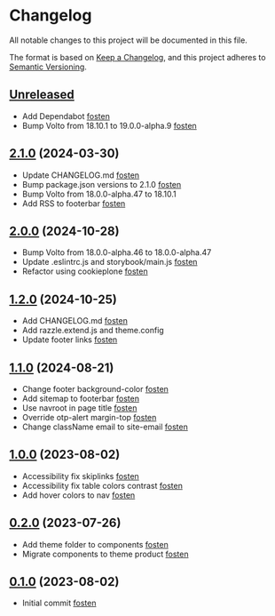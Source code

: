 # Changelog

All notable changes to this project will be documented in this file.

The format is based on [Keep a Changelog](https://keepachangelog.com/en/1.0.0/),
and this project adheres to [Semantic Versioning](https://semver.org/spec/v2.0.0.html).

<!-- You should *NOT* be adding new change log entries to this file.
     You should create a file in the news directory instead.
     For helpful instructions, please see:
     https://6.docs.plone.org/volto/developer-guidelines/contributing.html#create-a-pull-request
-->

<!-- towncrier release notes start -->

## [Unreleased]

- Add Dependabot [fosten]
- Bump Volto from 18.10.1 to 19.0.0-alpha.9 [fosten]

## [2.1.0] (2024-03-30)

- Update CHANGELOG.md [fosten]
- Bump package.json versions to 2.1.0 [fosten]
- Bump Volto from 18.0.0-alpha.47 to 18.10.1
- Add RSS to footerbar [fosten]

## [2.0.0] (2024-10-28)

- Bump Volto from 18.0.0-alpha.46 to 18.0.0-alpha.47
- Update .eslintrc.js and storybook/main.js [fosten]
- Refactor using cookieplone [fosten]

## [1.2.0] (2024-10-25)

- Add CHANGELOG.md [fosten]
- Add razzle.extend.js and theme.config
- Update footer links [fosten]

## [1.1.0] (2024-08-21)

- Change footer background-color [fosten]
- Add sitemap to footerbar [fosten]
- Use navroot in page title [fosten]
- Override otp-alert margin-top [fosten]
- Change className email to site-email [fosten]

## [1.0.0] (2023-08-02)

- Accessibility fix skiplinks [fosten]
- Accessibility fix table colors contrast [fosten]
- Add hover colors to nav [fosten]

## [0.2.0] (2023-07-26)

- Add theme folder to components [fosten]
- Migrate components to theme product [fosten]

## [0.1.0] (2023-08-02)

- Initial commit [fosten]

[Unreleased]: https://github.com/Fosten/volto-mountain-theme/compare/2.1.0...main
[2.1.0]: https://github.com/Fosten/volto-mountain-theme/releases/tag/2.1.0
[2.0.0]: https://github.com/Fosten/volto-mountain-theme/releases/tag/2.0.0
[1.2.0]: https://github.com/Fosten/volto-mountain-theme/releases/tag/1.2.0
[1.1.0]: https://github.com/Fosten/volto-mountain-theme/releases/tag/1.1.0
[1.0.0]: https://github.com/Fosten/volto-mountain-theme/releases/tag/1.0.0
[0.2.0]: https://github.com/Fosten/volto-mountain-theme/releases/tag/0.2.0
[0.1.0]: https://github.com/Fosten/volto-mountain-theme/releases/tag/0.1.0
[fosten]: https://github.com/Fosten
